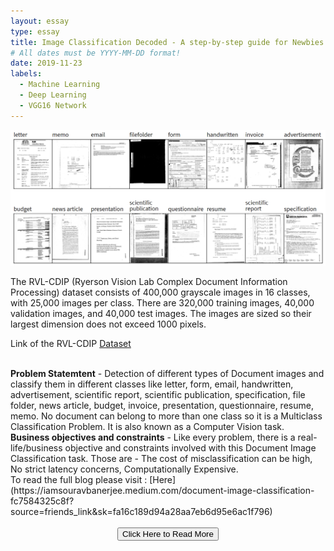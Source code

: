 ```yaml
---
layout: essay
type: essay
title: Image Classification Decoded - A step-by-step guide for Newbies
# All dates must be YYYY-MM-DD format!
date: 2019-11-23
labels:
  - Machine Learning
  - Deep Learning
  - VGG16 Network
---
```


<img class="ui middle image" src="../images/Image_Classification_Decoded_A_step_by_step_guide_for_Newbies.png">


The RVL-CDIP (Ryerson Vision Lab Complex Document Information Processing) dataset consists of 400,000 grayscale images in 16 classes, with 25,000 images per class. There are 320,000 training images, 40,000 validation images, and 40,000 test images. The images are sized so their largest dimension does not exceed 1000 pixels.

Link of the RVL-CDIP [Dataset](http://www.cs.cmu.edu/~aharley/rvl-cdip/)

<br>
<b>Problem Statemtent</b> - Detection of different types of Document images and classify them in different classes like letter, form, email, handwritten, advertisement, scientific report, scientific publication, specification, file folder, news article, budget, invoice, presentation, questionnaire, resume, memo. No document can belong to more than one class so it is a Multiclass Classification Problem. It is also known as a Computer Vision task.

<br>
<b>Business objectives and constraints</b> - Like every problem, there is a real-life/business objective and constraints involved with this Document Image Classification task. Those are - The cost of misclassification can be high, No strict latency concerns, Computationally Expensive.

<br>
To read the full blog please visit : [Here](https://iamsouravbanerjee.medium.com/document-image-classification-fc7584325c8f?source=friends_link&sk=fa16c189d94a28aa7eb6d95e6ac1f796)

<div class="buttons">
		<b><br><center><button onclick="window.open('https://github.com/iamsouravbanerjee/Khai-Khai-A-Snake-Game')" type="button">Click Here to Read More</button><br><br><br><br>
